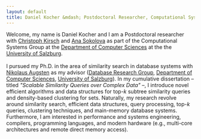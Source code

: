 ```yaml
---
layout: default
title: Daniel Kocher &mdash; Postdoctoral Researcher, Computational Systems Group (Department of Computer Sciences, University of Salzburg)
---
```


Welcome, my name is Daniel Kocher and I am a Postdoctoral researcher with <a href="https://ckirsch.github.io">Christoph Kirsch</a> and <a href="http://cs.uni-salzburg.at/~anas/index.html">Ana Sokolova</a> as part of the Computational Systems Group at the <a href="https://www.plus.ac.at/fachbereich-computerwissenschaften/">Department of Computer Sciences</a> at the the <a href="https://www.plus.ac.at">University of Salzburg</a>.
<br /><br />
I pursued my Ph.D. in the area of similarity search in database systems with <a href="https://dbresearch.uni-salzburg.at/people/augsten">Nikolaus Augsten</a> as my advisor (<a href="https://dbresearch.uni-salzburg.at">Database Research Group</a>, <a href="https://www.plus.ac.at/fachbereich-computerwissenschaften/">Department of Computer Sciences</a>, <a href="https://www.plus.ac.at">University of Salzburg</a>). In my cumulative dissertation &ndash; titled <em>"Scalable Similarity Queries over Complex Data"</em> &ndash;, I introduce novel efficient algorithms and data structures for top-<em>k</em> subtree similarity queries and density-based clustering for sets. Naturally, my research revolve around similarity search, efficient data structures, query processing, top-<em>k</em> queries, clustering techniques, and main-memory database systems. Furthermore, I am interested in performance and systems engineering, compilers, programming languages, and modern hardware (e.g., multi-core architectures and remote direct memory access).